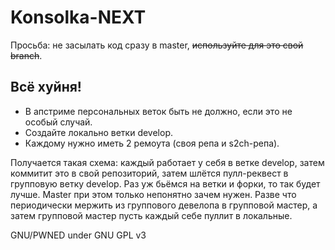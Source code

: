 # Konsolka-NEXT
Просьба: не засылать код сразу в master, ~~используйте для это свой branch~~.
## Всё хуйня!
* В апстриме персональных веток быть не должно, если это не особый случай.
* Создайте локально ветки develop.
* Каждому нужно иметь 2 ремоута (своя репа и s2ch-репа).

Получается такая схема: каждый работает у себя в ветке develop, затем коммитит это в свой репозиторий,
затем шлётся пулл-реквест в групповую ветку develop. Раз уж бьёмся на ветки и форки, то так будет лучше.
Master при этом только непонятно зачем нужен. Разве что периодически мержить из группового девелопа
в групповой мастер, а затем групповой мастер пусть каждый себе пуллит в локальные.


GNU/PWNED under GNU GPL v3
